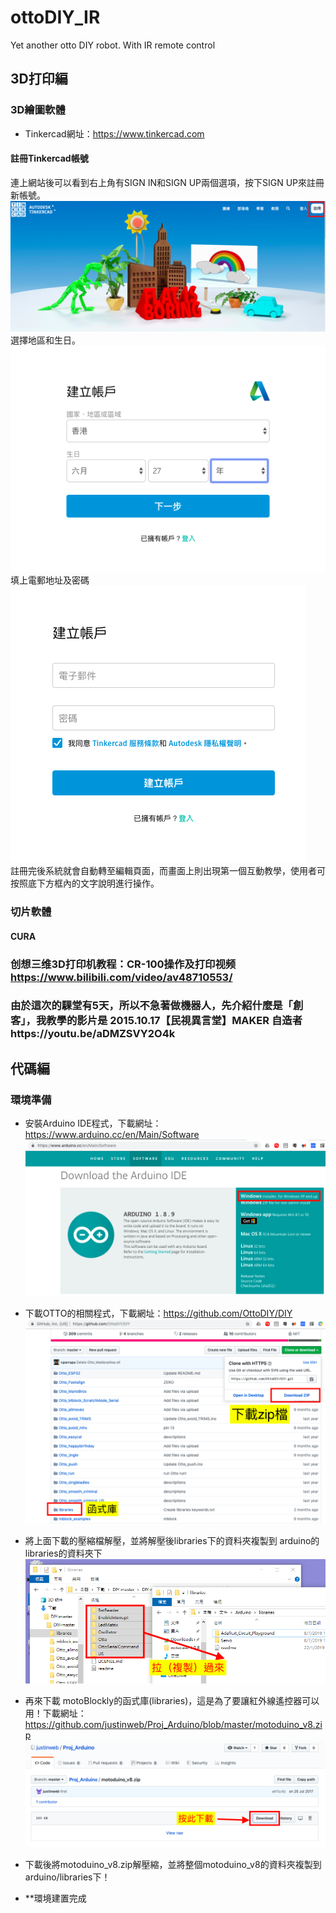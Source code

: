 # ottoDIY_IR
Yet another otto DIY robot.  With IR remote control

## 3D打印編 
### 3D繪圖軟體
- Tinkercad網址：https://www.tinkercad.com
#### 註冊Tinkercad帳號  

連上網站後可以看到右上角有SIGN IN和SIGN UP兩個選項，按下SIGN UP來註冊新帳號。  
![Register 1](images/Reg-2a.png)  
選擇地區和生日。  
![Register 2](images/Reg-1.png)   
填上電郵地址及密碼  
![Register 3](images/Reg-3.png)   
註冊完後系統就會自動轉至編輯頁面，而畫面上則出現第一個互動教學，使用者可按照底下方框內的文字說明進行操作。  
  
### 切片軟體
#### CURA

### 创想三维3D打印机教程：CR-100操作及打印视频  https://www.bilibili.com/video/av48710553/

### 由於這次的騍堂有5天，所以不急著做機器人，先介紹什麼是「創客」，我教學的影片是 2015.10.17【民視異言堂】MAKER 自造者https://youtu.be/aDMZSVY2O4k

 
## 代碼編
### 環境準備
- 安裝Arduino IDE程式，下載網址：https://www.arduino.cc/en/Main/Software  
![arduino_download](images/Arduino_download.png)  

- 下載OTTO的相關程式，下載網址：https://github.com/OttoDIY/DIY   
![github_download](images/github_dowbload.png)  

- 將上面下載的壓縮檔解壓，並將解壓後libraries下的資料夾複製到 arduino的libraries的資料夾下
![Copy libraries](images/Copy_libraries.png)

- 再來下載 motoBlockly的函式庫(libraries)，這是為了要讓紅外線遙控器可以用！下載網址：https://github.com/justinweb/Proj_Arduino/blob/master/motoduino_v8.zip  
![motoduino](images/motoduino_download.png)

- 下載後將motoduino_v8.zip解壓縮，並將整個motoduino_v8的資料夾複製到arduino/libraries下！
- **環境建置完成

